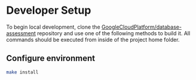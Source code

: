 # Developer Setup

To begin local development, clone the [GoogleCloudPlatform/database-assessment](https://github.com/GoogleCloudPlatform/database-assessment) repository and use one of the following methods to build it. All commands should be executed from inside of the project home folder.

## Configure environment

```bash
make install
```
